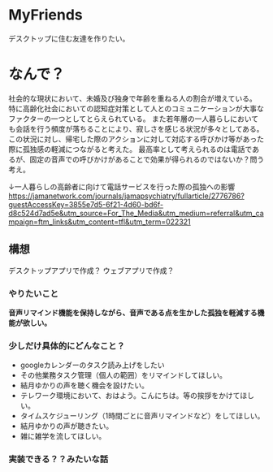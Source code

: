 # MyFriends
デスクトップに住む友達を作りたい。
# なんで？
社会的な現状において、未婚及び独身で年齢を重ねる人の割合が増えている。
特に高齢化社会においての認知症対策として人とのコミュニケーションが大事なファクターの一つとしてとらえられている。
また若年層の一人暮らしにおいても会話を行う頻度が落ちることにより、寂しさを感じる状況が多々としてある。
この状況に対し、帰宅した際のアクションに対して対応する呼びかけ等があった際に孤独感の軽減につながると考えた。
最高率として考えられるのは電話であるが、固定の音声での呼びかけがあることで効果が得られるのではないか？問う考え。

↓一人暮らしの高齢者に向けて電話サービスを行った際の孤独への影響
https://jamanetwork.com/journals/jamapsychiatry/fullarticle/2776786?guestAccessKey=3855e7d5-6f21-4d60-bd6f-d8c524d7ad5e&utm_source=For_The_Media&utm_medium=referral&utm_campaign=ftm_links&utm_content=tfl&utm_term=022321

## 構想
デスクトップアプリで作成？
ウェブアプリで作成？

 ### やりたいこと
 
 <b>音声リマインド機能を保持しながら、音声である点を生かした孤独を軽減する機能が欲しい。</b>
 
 ### 少しだけ具体的にどんなこと？
 * googleカレンダーのタスク読み上げをしたい
 * その他業務タスク管理（個人の範囲）をリマインドしてほしい。
 * 結月ゆかりの声を聴く機会を設けたい。
 * テレワーク環境において、おはよう。こんにちは。等の挨拶をかけてほしい。
 * タイムスケジューリング（1時間ごとに音声リマインドなど）をしてほしい。
 * 結月ゆかりの声が聴きたい。
 * 雑に雑学を流してほしい。
 
### 実装できる？？みたいな話
